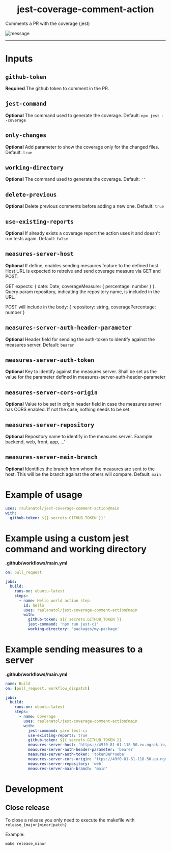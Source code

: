 <div align="center">
    <h1>jest-coverage-comment-action</h1>
</div>

<p>Comments a PR with the coverage (jest)</p>

![message](./docs/message.png)

---

# Inputs

## `github-token`

**Required** The github token to comment in the PR.

## `jest-command`

**Optional** The command used to generate the coverage. Default: `npx jest --coverage`

## `only-changes`

**Optional** Add parameter to show the coverage only for the changed files. Default: `true`

## `working-directory`

**Optional** The command used to generate the coverage. Default: `''`

## `delete-previous`

**Optional** Delete previous comments before adding a new one. Default: `true`

## `use-existing-reports`

**Optional** If already exists a coverage report the action uses it and doesn't run tests again. Default: `false`

## `measures-server-host`

**Optional** If define, enables sending mesaures feature to the defined host. Host URL is expected to retreive and send coverage measure via GET and POST.

GET expects: { date: Date, coverageMeasure: { percentage: number } }. Query param repository, indicating the repository name, is included in the URL.

POST will include in the body: { repository: string, coveragePercentage: number }

## `measures-server-auth-header-parameter`

**Optional** Header field for sending the auth-token to identify against the measures server. Default: `bearer`

## `measures-server-auth-token`

**Optional** Key to identify against the measures server. Shall be set as the value for the parameter defined in measures-server-auth-header-parameter

## `measures-server-cors-origin`

**Optional** Value to be set in origin header field in case the measures server has CORS enabled. If not the case, nothing needs to be set

## `measures-server-repository`

**Optional** Repository name to identify in the measures server. Example: backend, web, front, app, ...'

## `measures-server-main-branch`

**Optional** Identifies the branch from whom the measures are sent to the host. This will be the branch against the others will compare.  Default: `main`
# Example of usage

```yaml
uses: raulanatol/jest-coverage-comment-action@main
with:
  github-token: ${{ secrets.GITHUB_TOKEN }}'
```

# Example using a custom jest command and working directory

**.github/workflows/main.yml**

```yaml
on: pull_request

jobs:
  build:
    runs-on: ubuntu-latest
    steps:
      - name: Hello world action step
        id: hello
        uses: raulanatol/jest-coverage-comment-action@main
        with:
          github-token: ${{ secrets.GITHUB_TOKEN }}
          jest-command: 'npm run jest-ci'
          working-directory: 'packages/my-package'
```

# Example sending measures to a server
**.github/workflows/main.yml**

```yaml
name: Build
on: [pull_request, workflow_dispatch]

jobs:
  build:
    runs-on: ubuntu-latest
    steps:
      - name: Coverage
        uses: raulanatol/jest-coverage-comment-action@main
        with:
          jest-command: yarn test-ci
          use-existing-reports: true
          github-token: ${{ secrets.GITHUB_TOKEN }}
          measures-server-host: 'https://49f0-81-61-118-50.eu.ngrok.io/v1/testing/report/measures'
          measures-server-auth-header-parameter: 'bearer'
          measures-server-auth-token: 'tokenDePrueba'
          measures-server-cors-origin: 'ttps://49f0-81-61-118-50.eu.ngrok.io'
          measures-server-repository: 'web'
          measures-server-main-branch: 'main'

```

# Development

## Close release

To close a release you only need to execute the makefile with `release_{major|minor|patch}`

Example:

```shell script
make release_minor
```
